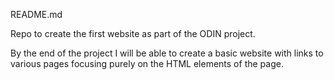 README.md

Repo to create the first website as part of the ODIN project.

By the end of the project I will be able to create a basic website with links to various pages focusing purely on the HTML elements of the page.
